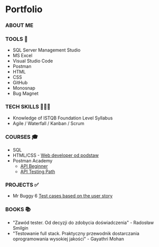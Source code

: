 # Portfolio

### ABOUT ME

### TOOLS 🔧

- SQL Server Management Studio
- MS Excel
- Visual Studio Code
- Postman
- HTML
- CSS
- GitHub
- Monosnap
- Bug Magnet

### TECH SKILLS 👩🏻‍💻

- Knowledge of ISTQB Foundation Level Syllabus
- Agile / Waterfall / Kanban / Scrum

### COURSES 🎓

- SQL
- HTML/CSS - <a href="https://www.udemy.com/course/kurs-web-developer-od-podstaw-w-15-dni/"> Web developer od podstaw </a>
- Postman Academy
  - <a href="https://academy.postman.com/path/api-beginner"> API Beginner </a>
  - <a href="https://academy.postman.com/path/api-testing-path"> API Testing Path </a>

### PROJECTS ✅

- Mr Buggy 6 <a href="https://docs.google.com/spreadsheets/d/1HNxHcSAlde2WbeBaQploqZ6pKmNt4RCOiCUOzrxsPDU/edit?gid=0#gid=0" target="_blank"> Test cases based on the user story </a>

### BOOKS 📚

- "Zawód tester. Od decyzji do zdobycia doświadczenia" - Radosław Smilgin
- "Testowanie full stack. Praktyczny przewodnik dostarczania oprogramowania wysokiej jakości" - Gayathri Mohan

